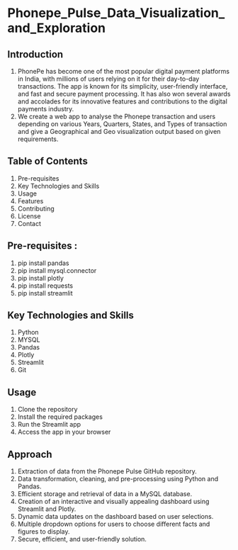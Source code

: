 # Phonepe_Pulse_Data_Visualization_and_Exploration

## Introduction
1. PhonePe has become one of the most popular digital payment platforms in India, with millions of users relying on it for their day-to-day transactions. The app is known for its simplicity, user-friendly 
   interface, and fast and secure payment processing. It has also won several awards and accolades for its innovative features and contributions to the digital payments industry.
2. We create a web app to analyse the Phonepe transaction and users depending on various Years, Quarters, States, and Types of transaction and give a Geographical and Geo visualization output based on given 
   requirements.

## Table of Contents
1. Pre-requisites
2. Key Technologies and Skills
3. Usage
4. Features
5. Contributing
6. License
7. Contact

## Pre-requisites :
1. pip install pandas
2. pip install mysql.connector
3. pip install plotly
4. pip install requests
5. pip install streamlit

## Key Technologies and Skills
1. Python
2. MYSQL
3. Pandas
4. Plotly
5. Streamlit
6. Git

## Usage
1. Clone the repository
2. Install the required packages
3. Run the Streamlit app
4. Access the app in your browser

## Approach
1. Extraction of data from the Phonepe Pulse GitHub repository.
2. Data transformation, cleaning, and pre-processing using Python and Pandas.
3. Efficient storage and retrieval of data in a MySQL database.
4. Creation of an interactive and visually appealing dashboard using Streamlit and Plotly.
5. Dynamic data updates on the dashboard based on user selections.
6. Multiple dropdown options for users to choose different facts and figures to display.
7. Secure, efficient, and user-friendly solution.







